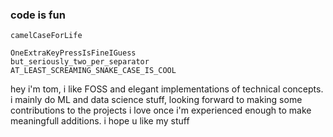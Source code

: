 ### code is fun

```
camelCaseForLife

OneExtraKeyPressIsFineIGuess
but_seriously_two_per_separator
AT_LEAST_SCREAMING_SNAKE_CASE_IS_COOL
```

hey i'm tom, i like FOSS and elegant implementations of technical concepts. i mainly do ML and data science stuff, looking forward to making some contributions to the projects i love once i'm experienced enough to make meaningfull additions. i hope u like my stuff
